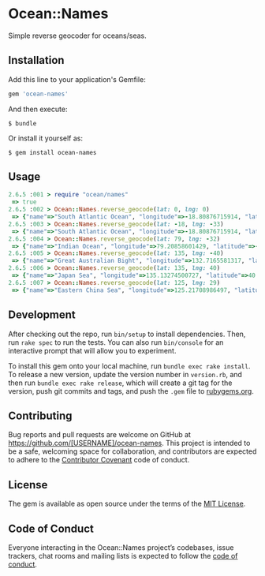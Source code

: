 # Ocean::Names

Simple reverse geocoder for oceans/seas.

## Installation

Add this line to your application's Gemfile:

```ruby
gem 'ocean-names'
```

And then execute:

    $ bundle

Or install it yourself as:

    $ gem install ocean-names

## Usage

```ruby
2.6.5 :001 > require "ocean/names"
 => true
2.6.5 :002 > Ocean::Names.reverse_geocode(lat: 0, lng: 0)
 => {"name"=>"South Atlantic Ocean", "longitude"=>-18.80876715914, "latitude"=>-33.73239551445, "min_x"=>-69.60083675371, "min_y"=>-60, "max_x"=>20.00904913827, "max_y"=>0.07510554798, "area"=>40501812}
2.6.5 :003 > Ocean::Names.reverse_geocode(lat: -18, lng: -33)
 => {"name"=>"South Atlantic Ocean", "longitude"=>-18.80876715914, "latitude"=>-33.73239551445, "min_x"=>-69.60083675371, "min_y"=>-60, "max_x"=>20.00904913827, "max_y"=>0.07510554798, "area"=>40501812}
2.6.5 :004 > Ocean::Names.reverse_geocode(lat: 79, lng: -32)
 => {"name"=>"Indian Ocean", "longitude"=>79.20858601429, "latitude"=>-32.72458381046, "min_x"=>20.00261595272, "min_y"=>-60, "max_x"=>146.8982192222, "max_y"=>10.44499945636, "area"=>58230954}
2.6.5 :005 > Ocean::Names.reverse_geocode(lat: 135, lng: -40)
 => {"name"=>"Great Australian Bight", "longitude"=>132.7165581317, "latitude"=>-36.72591576597, "min_x"=>117.6141982382, "min_y"=>-43.56601647135, "max_x"=>146.23115575344, "max_y"=>-31.46366941901, "area"=>1326209}
2.6.5 :006 > Ocean::Names.reverse_geocode(lat: 135, lng: 40)
 => {"name"=>"Japan Sea", "longitude"=>135.13274500727, "latitude"=>40.5084302428, "min_x"=>125.8013889, "min_y"=>32.57501368363, "max_x"=>142.2638347153, "max_y"=>51.74733316939, "area"=>1066307}
2.6.5 :007 > Ocean::Names.reverse_geocode(lat: 125, lng: 29)
 => {"name"=>"Eastern China Sea", "longitude"=>125.21708986497, "latitude"=>29.13089135213, "min_x"=>118.47804582106, "min_y"=>24.05760752069, "max_x"=>131.1322036827, "max_y"=>33.37195920955, "area"=>761356}
```

## Development

After checking out the repo, run `bin/setup` to install dependencies. Then, run `rake spec` to run the tests. You can also run `bin/console` for an interactive prompt that will allow you to experiment.

To install this gem onto your local machine, run `bundle exec rake install`. To release a new version, update the version number in `version.rb`, and then run `bundle exec rake release`, which will create a git tag for the version, push git commits and tags, and push the `.gem` file to [rubygems.org](https://rubygems.org).

## Contributing

Bug reports and pull requests are welcome on GitHub at https://github.com/[USERNAME]/ocean-names. This project is intended to be a safe, welcoming space for collaboration, and contributors are expected to adhere to the [Contributor Covenant](http://contributor-covenant.org) code of conduct.

## License

The gem is available as open source under the terms of the [MIT License](https://opensource.org/licenses/MIT).

## Code of Conduct

Everyone interacting in the Ocean::Names project’s codebases, issue trackers, chat rooms and mailing lists is expected to follow the [code of conduct](https://github.com/[USERNAME]/ocean-names/blob/master/CODE_OF_CONDUCT.md).

